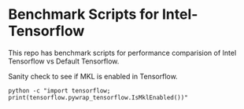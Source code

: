# Benchmark Scripts for Intel-Tensorflow

This repo has benchmark scripts for performance comparision of Intel Tensorflow vs Default Tensorflow.

Sanity check to see if MKL is enabled in Tensorflow.
```
python -c "import tensorflow; print(tensorflow.pywrap_tensorflow.IsMklEnabled())"
```
